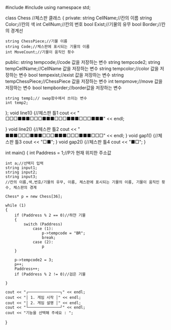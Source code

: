 #include<iostream>
#include<string>
using namespace std;

class Chess //체스판 클래스
{
private:
	string CellName;//칸의 이름
	string Color;//칸의 색
	int CellNum;//칸의 번호
	bool Exist;//기물의 유무
	bool Border;//칸의 경계선

	string ChessPiece;//기물 이름
	string Code;//체스판에 표시되는 기물의 이름
	int MoveCount;//기물이 움직인 횟수
public:
	string tempcode;//code 값을 저장하는 변수
	string tempcode2;
	string tempCellName;//CellName 값을 저장하는 변수
	string tempcolor;//color 값을 저장하는 변수
	bool tempexist;//exist 값을 저장하는 변수
	string tempChessPiece;//ChessPiece 값을 저장하는 변수
	int tempmove;//move 값을 저장하는 변수
	bool tempborder;//border값을 저장하는 변수

	string temp1;// swap함수에서 쓰이는 변수
	int temp2;

};
void line1() {//체스판 틀1
	cout << "         □□□■■■□□□■■■□□□■■■□□□■■■" << endl;

}
void line2() {//체스판 틀2
	cout << "         ■■■□□□■■■□□□■■■□□□■■■□□□" << endl;
}
void gap1() {//체스판 틀3
	cout << "□■";
}
void gap2() {//체스판 틀4
	cout << "■□";
}

int main()
{
	int Paddress = 1;//P가 현재 위치한 주소값

	int a;//선택지 입력
	string input1;
	string input2;
	string input3;
	//칸의 이름,색,번호/기물의 유무, 이름, 체스판에 표시되는 기물의 이름, 기물이 움직인 횟수, 체스판의 경계

	Chess* p = new Chess[36];

	while (1)
	{
		if (Paddress % 2 == 0)//하얀 기물
		{
			switch (Paddress)
				case (1):
					p->tempcode = "BR";
					break;
				case (2):
					p
		}
			
		p->tempcode2 = 3;
		p++;
		Paddress++;
		if (Paddress % 2 != 0)//검은 기물
			
	}
	
	cout << "┌──────────────┐" << endl;
	cout << "│ 1. 게임 시작 │" << endl;
	cout << "│ 2. 게임 설명 │" << endl;
	cout << "└──────────────┘" << endl;
	cout << "기능을 선택해 주세요 : ";


}

